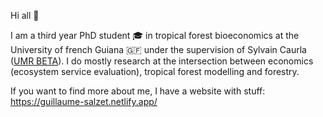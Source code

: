 Hi all 👋

I am a third year PhD student 🎓 in tropical forest bioeconomics at the University of french Guiana 🇬🇫 under the supervision of Sylvain Caurla ([UMR BETA](https://beta-economics.fr/)). I do mostly research at the intersection between economics (ecosystem service evaluation), tropical forest modelling and forestry.

If you want to find more about me, I have a website with stuff: https://guillaume-salzet.netlify.app/
